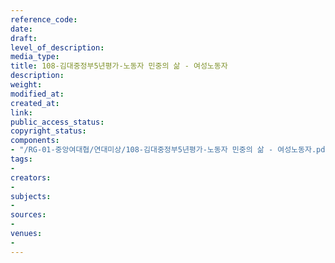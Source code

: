 ```yaml
---
reference_code: 
date: 
draft: 
level_of_description: 
media_type: 
title: 108-김대중정부5년평가-노동자 민중의 삶 - 여성노동자
description: 
weight: 
modified_at: 
created_at: 
link: 
public_access_status: 
copyright_status: 
components:
- "/RG-01-중앙여대협/연대미상/108-김대중정부5년평가-노동자 민중의 삶 - 여성노동자.pdf"
tags:
- 
creators:
- 
subjects:
- 
sources:
- 
venues:
- 
---
```

